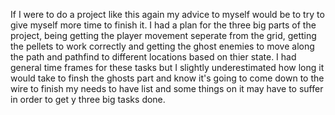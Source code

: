 If I were to do a project like this again my advice to myself would be to try to give myself more time to finish it. I had a plan for the three big parts of the project, being getting the player movement seperate from the grid, getting the pellets to work correctly and getting the ghost enemies to move along the path and pathfind to different locations based on thier state. I had general time frames for these tasks but I slightly underestimated how long it would take to finsh the ghosts part and know it's going to come down to the wire to finish my needs to have list and some things on it may have to suffer in order to get y three big tasks done. 
